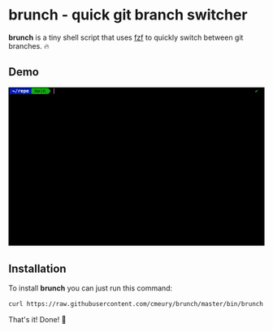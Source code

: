 # brunch - quick git branch switcher
**brunch** is a tiny shell script that uses [fzf](https://git.io/C4FBDw) to quickly switch between git branches. :fire:

## Demo
![Demo](.github/brunch-demo.gif)

## Installation
To install **brunch** you can just run this command:
```bash
curl https://raw.githubusercontent.com/cmeury/brunch/master/bin/brunch -o /usr/local/bin/brunch && chmod +x $_
```
That's it! Done! :raised_hands:
